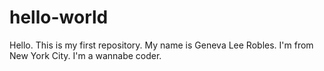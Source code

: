 # hello-world
Hello. This is my first repository.
My name is Geneva Lee Robles. I'm from New York City. I'm a wannabe coder. 
